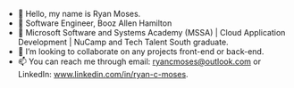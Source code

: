 - 👋 Hello, my name is Ryan Moses.
- 👀 Software Engineer, Booz Allen Hamilton
- 🌱 Microsoft Software and Systems Academy (MSSA) | Cloud Application Development | NuCamp and Tech Talent South graduate. 
- 💞️ I’m looking to collaborate on any projects front-end or back-end. 
- 📫 You can reach me through email: ryancmoses@outlook.com or LinkedIn: www.linkedin.com/in/ryan-c-moses.

<!---
mosesrc/mosesrc is a ✨ special ✨ repository because its `README.md` (this file) appears on your GitHub profile.
You can click the Preview link to take a look at your changes.
--->
